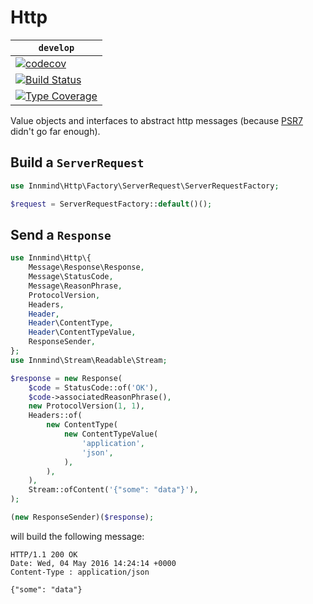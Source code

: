 # Http

| `develop` |
|-----------|
| [![codecov](https://codecov.io/gh/Innmind/Http/branch/develop/graph/badge.svg)](https://codecov.io/gh/Innmind/Http) |
| [![Build Status](https://github.com/Innmind/Http/workflows/CI/badge.svg)](https://github.com/Innmind/Http/actions?query=workflow%3ACI) |
| [![Type Coverage](https://shepherd.dev/github/Innmind/Http/coverage.svg)](https://shepherd.dev/github/Innmind/Http) |

Value objects and interfaces to abstract http messages (because [PSR7](https://github.com/php-fig/http-message) didn't go far enough).

## Build a `ServerRequest`

```php
use Innmind\Http\Factory\ServerRequest\ServerRequestFactory;

$request = ServerRequestFactory::default()();
```

## Send a `Response`

```php
use Innmind\Http\{
    Message\Response\Response,
    Message\StatusCode,
    Message\ReasonPhrase,
    ProtocolVersion,
    Headers,
    Header,
    Header\ContentType,
    Header\ContentTypeValue,
    ResponseSender,
};
use Innmind\Stream\Readable\Stream;

$response = new Response(
    $code = StatusCode::of('OK'),
    $code->associatedReasonPhrase(),
    new ProtocolVersion(1, 1),
    Headers::of(
        new ContentType(
            new ContentTypeValue(
                'application',
                'json',
            ),
        ),
    ),
    Stream::ofContent('{"some": "data"}'),
);

(new ResponseSender)($response);
```

will build the following message:

```
HTTP/1.1 200 OK
Date: Wed, 04 May 2016 14:24:14 +0000
Content-Type : application/json

{"some": "data"}
```
